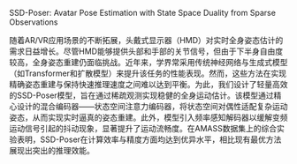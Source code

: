 SSD-Poser: Avatar Pose Estimation with State Space Duality from Sparse Observations


随着AR/VR应用场景的不断拓展，头戴式显示器（HMD）对实时全身姿态估计的需求日益增长。尽管HMD能够提供头部和手部的关节信号，但由于下半身自由度较高，全身姿态重建仍面临挑战。近年来，学界常采用传统神经网络与生成式模型（如Transformer和扩散模型）来提升该任务的性能表现。然而，这些方法在实现精确姿态重建与保持快速推理速度之间难以达到平衡。为此，我们设计了轻量高效的SSD-Poser模型，旨在通过稀疏观测实现稳健的全身运动估计。该模型通过精心设计的混合编码器——状态空间注意力编码器，将状态空间对偶性适配复杂运动姿态，从而实现实时逼真的姿态重建。此外，模型引入频率感知解码器以缓解变频运动信号引起的抖动现象，显著提升了运动流畅度。在AMASS数据集上的综合实验表明，SSD-Poser在计算效率与精度方面均达到优异水平，相比现有最优方法展现出突出的推理效能。
 